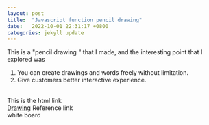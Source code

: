 ```yaml
---
layout: post
title:  "Javascript function pencil drawing"
date:   2022-10-01 22:31:17 +0800
categories: jekyll update
---
```

This is a "pencil drawing " that I made, and the interesting point that I explored was
<br>
1. You can create drawings and words freely without limitation.
2. Give customers better interactive experience.
<br>
This is the html link
<br>
<a href="https://silvia312488492.github.io/drawing/index.html">Drawing</a>
Reference link
<br>
<a herf="https://www.adobe.com/creativecloud/video/discover/whiteboard-animation.html">white board</a>

[jekyll-docs]: https://jekyllrb.com/docs/home
[jekyll-gh]:   https://github.com/jekyll/jekyll
[jekyll-talk]: https://talk.jekyllrb.com/
